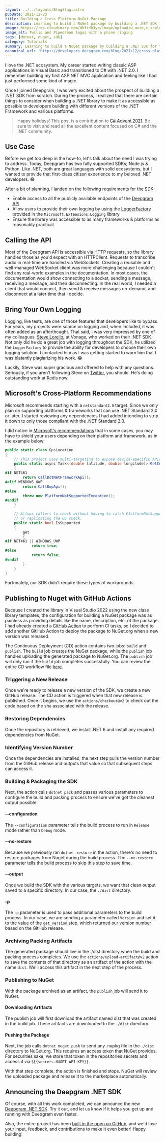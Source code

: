 ```yaml
---
layout: ../../layouts/BlogSlug.astro
pubDate: 2021-12-23
title: Building a Cross Platform NuGet Package
description: Learning to build a NuGet package by building a .NET SDK for the Deepgram API, while ensuring it's compatible with as many versions of the .NET Framework and as many platforms as possible.
image: https://res.cloudinary.com/dk3rdh3yo/image/upload/w_auto,c_scale/v1669516284/blog/email-phone-call-transcripts-with-twilio-studio-and-pipedream/m_lxbxkr.png
image_alt: Twilio and Pipedream logos with a phone ringing
tags: [dotnet, nuget, sdk]
category: Tutorials
summary: Learning to build a NuGet package by building a .NET SDK for the Deepgram API, while ensuring it's compatible with as many versions of the .NET Framework and as many platforms as possible.
canonical_url: 'https://developers.deepgram.com/blog/2021/12/cross-platform-nuget-dotnet/'
---
```


I love the .NET ecosystem. My career started writing classic ASP applications in
Visual Basic and transitioned to C# with .NET 2.0. I remember building my first
ASP.NET MVC application and feeling like I had just performed some kind of magic.

Once I joined Deepgram, I was very excited about the prospect of building a
.NET SDK from scratch. During the process, I realized that there are certain
things to consider when building a .NET library to make it as accessible as
possible to developers building with different versions of the .NET Framework
and various platforms.

> Happy holidays! This post is a contribution to [C# Advent 2021](https://www.csadvent.christmas/). Be
> sure to visit and read all the excellent content focused on C# and the .NET community.

## Use Case

Before we get too deep in the how-to, let's talk about the need I was trying to
address. Today, Deepgram has two fully supported SDKs; Node.js &amp; Python.
Like .NET, both are great languages with solid ecosystems, but I wanted to
provide that first-class citizen experience to my beloved .NET developers. 😁

After a bit of planning, I landed on the following requirements for the SDK:

- Enable access to all the publicly available endpoints of the [Deepgram API](https://developers.deepgram.com/api-reference/)
- Allow users to provide their own logging by using the [LoggerFactory](https://docs.microsoft.com/en-us/dotnet/api/microsoft.extensions.logging.loggerfactory) provided in the `Microsoft.Extensions.Logging` library
- Ensure the library was accessible to as many frameworks &amp; platforms as reasonably practical

## Calling the API

Most of the Deepgram API is accessible via HTTP requests, so the library handles
those as you'd expect with an HTTPClient. Requests to transcribe audio in
real-time are handled via WebSockets. Creating a reusable and well-managed
WebSocket client was more challenging because I couldn't find any real-world
examples in the documentation. In most cases, the documentation would show
connecting to a socket, sending a message, receiving a message, and then
disconnecting. In the real world, I needed a client that would connect, then
send &amp; receive messages on-demand, and disconnect at a later time that I
decide.

## Bring Your Own Logging

Logging, like tests, are one of those features that developers like to bypass.
For years, my projects were scarce on logging and, when included, it was
often added as an afterthought. That said, I was very impressed by one of my
colleagues, [Steve Lorello](https://twitter.com/slorello), at Vonage, who worked
on their .NET SDK. Not only did he do a great job with logging throughout the
SDK, he utilized the `LoggerFactory` to provide the ability for developers to
choose their own logging solution. I contacted him as I was getting started to
warn him that I was blatantly plagiarizing his work. 😂

Luckily, Steve was super gracious and offered to help with any questions.
Seriously, if you aren't following Steve on [Twitter](https://twitter.com/slorello),
you should. He's doing outstanding work at Redis now.

## Microsoft's Cross-Platform Recommendations

Microsoft recommends starting with a `netstandard2.0` target. Since we only plan
on supporting platforms &amp; frameworks that can use .NET Standard 2.0 or later,
I started reviewing any dependencies I had added intending to strip it down
to only those compliant with the .NET Standard 2.0.

I did notice in [Microsoft's recommendations](https://docs.microsoft.com/en-us/dotnet/standard/library-guidance/cross-platform-targeting)
that in some cases, you may have to shield your users depending on their platform
and framework, as in the example below:

```csharp
public static class GpsLocation
{
    // This project uses multi-targeting to expose device-specific APIs to .NET Standard.
    public static async Task<(double latitude, double longitude)> GetCoordinatesAsync()
    {
#if NET461
        return CallDotNetFramworkApi();
#elif WINDOWS_UWP
        return CallUwpApi();
#else
        throw new PlatformNotSupportedException();
#endif
    }

    // Allows callers to check without having to catch PlatformNotSupportedException
    // or replicating the OS check.
    public static bool IsSupported
    {
        get
        {
#if NET461 || WINDOWS_UWP
            return true;
#else
            return false;
#endif
        }
    }
}
```

Fortunately, our SDK didn't require these types of workarounds.

## Publishing to Nuget with GitHub Actions

Because I created the library in Visual Studio 2022 using the new class library
templates, the configuration for building a NuGet package was as painless as
providing details like the name, description, etc. of the package. I had already
created a [GitHub Action](https://github.com/deepgram-devs/deepgram-dotnet-sdk/blob/main/.github/workflows/CI.yml)
to perform CI tasks, so I decided to add another GitHub Action to deploy the
package to NuGet.org when a new version was released.

The Continuous Deployment (CD) action contains two jobs: `build` and `publish`.
The `build` job creates the NuGet package, while the `publish` job
handles uploading the generated package to NuGet.org. The `publish` job will
only run if the `build` job completes successfully. You can review the entire
CD workflow file [here](https://github.com/deepgram-devs/deepgram-dotnet-sdk/blob/main/.github/workflows/CD.yml).

### Triggering a New Release

Once we're ready to release a new version of the SDK, we create a new GitHub
release. The CD action is triggered when that new release is published. Once
it begins, we use the `actions/checkout@v2` to check out the code based on the
sha associated with the release.

### Restoring Dependencies

Once the repository is retrieved, we install .NET 6 and install any
required dependencies from NuGet.

### Identifying Version Number

Once the dependencies are installed, the next step pulls the version number from
the GitHub release and outputs that value so that subsequent steps can access
it.

### Building &amp; Packaging the SDK

Next, the action calls `dotnet pack` and passes various parameters to configure
the build and packing process to ensure we've got the cleanest output
possible.

#### --configuration

The `--configuration` parameter tells the build process to run in `Release`
mode rather than `Debug` mode.

#### --no-restore

Because we previously ran `dotnet restore` in the action, there's no need to
restore packages from Nuget during the build process. The `--no-restore`
parameter tells the build process to skip this step to save time.

#### --output

Once we build the SDK with the various targets, we want that clean output saved
to a specific directory. In our case, the `./dist` directory.

#### -p

The `-p` parameter is used to pass additional parameters to the build process.
In our case, we are sending a parameter called `Version` and set it to the value of
the `get_version` step, which returned our version number based on the GitHub
release.

### Archiving Packing Artifacts

The generated package should live in the ./dist directory when the build and
packing process completes. We use the `actions/upload-artifact@v2` action to
save the contents of that directory as an artifact of the action with the name
`dist`. We'll access this artifact in the next step of the process.

### Publishing to NuGet

With the package archived as an artifact, the `publish` job will send it
to NuGet.

#### Downloading Artifacts

The publish job will first download the artifact named dist that was created in
the build job. These artifacts are downloaded to the `./dist` directory.

#### Pushing the Package

Next, the job calls `dotnet nuget push` to send any .nupkg file in the `./dist`
directory to NuGet.org. This requires an access token that NuGet provides.
For securities sake, we store that token in the repositories secrets and access
it via `${{secrets.NUGET_API_KEY}}`.

With that step complete, the action is finished and stops. NuGet will review
the uploaded package and release it to the marketplace automatically.

## Announcing the Deepgram .NET SDK

Of course, with all this work completed, we can announce the new
[Deepgram .NET SDK](https://www.nuget.org/packages/Deepgram/). Try it out, and
let us know if it helps you get up and running with Deepgram even faster.

Also, the entire project has been
[built in the open on GitHub](https://github.com/deepgram-devs/deepgram-dotnet-sdk),
and we'd love your input, feedback, and contributions to make it even better!
Happy building!